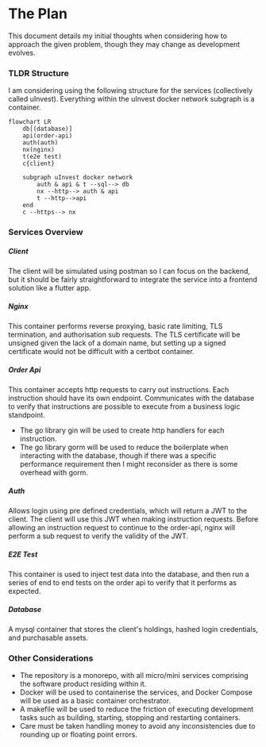 # The Plan

This document details my initial thoughts when considering how to approach the given problem, though they may change as development evolves.

### TLDR Structure

I am considering using the following structure for the services (collectively called uInvest). Everything within the uInvest docker network subgraph is a container.

```mermaid
flowchart LR
    db[(database)]
    api(order-api)
    auth(auth)
    nx(nginx)
    t(e2e test)
    c{client}
    
    subgraph uInvest docker network
        auth & api & t --sql--> db
        nx --http--> auth & api
        t --http-->api
    end
    c --https--> nx
```

### Services Overview

##### Client

The client will be simulated using postman so I can focus on the backend, but it should be fairly straightforward to integrate the service into a frontend solution like a flutter app.

##### Nginx

This container performs reverse proxying, basic rate limiting, TLS termination, and authorisation sub requests. The TLS certificate will be unsigned given the lack of a domain name, but setting up a signed certificate would not be difficult with a certbot container.

##### Order Api

This container accepts http requests to carry out instructions. Each instruction should have its own endpoint. Communicates with the database to verify that instructions are possible to execute from a business logic standpoint.

- The go library gin will be used to create http handlers for each instruction.
- The go library gorm will be used to reduce the boilerplate when interacting with the database, though if there was a specific performance requirement then I might reconsider as there is some overhead with gorm.

##### Auth

Allows login using pre defined credentials, which will return a JWT to the client. The client will use this JWT when making instruction requests. Before allowing an instruction request to continue to the order-api, nginx will perform a sub request to verify the validity of the JWT.

##### E2E Test

This container is used to inject test data into the database, and then run a series of end to end tests on the order api to verify that it performs as expected.

##### Database

A mysql container that stores the client's holdings, hashed login credentials, and purchasable assets.

### Other Considerations

- The repository is a monorepo, with all micro/mini services comprising the software product residing within it.
- Docker will be used to containerise the services, and Docker Compose will be used as a basic container orchestrator.
- A makefile will be used to reduce the friction of executing development tasks such as building, starting, stopping and restarting containers.
- Care must be taken handling money to avoid any inconsistencies due to rounding up or floating point errors.
